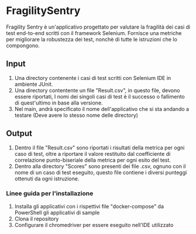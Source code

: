 # FragilitySentry

Fragility Sentry è un'applicativo progettato per valutare la fragilità dei casi di test end-to-end scritti con il framework Selenium.
Fornisce una metriche per migliorare la robustezza dei test, nonchè di tutte le istruzioni che lo compongono.

## Input
1. Una directory contenente i casi di test scritti con Selenium IDE in ambiente JUnit.
2. Una directory contentente un file "Result.csv", in questo file, devono essere riportati, I nomi dei singoli casi di test è il successo o fallimento di quest'ultimo in base alla versione.
3. Nel main, andrà specificato il nome dell'applicativo che si sta andando a testare (Deve avere lo stesso nome delle directory)


## Output

1. Dentro il file "Result.csv"  sono riportati i risultati della metrica per ogni caso di test, oltre a riportare il valore restituito dal coefficiente di correlazione punto-biseriale della metrica per ogni esito del test.
2. Dentro alla directory "Scores" sono presenti dei file .csv, ognuno con il nome di un caso di test eseguito, questo file contiene i diversi punteggi ottenuti da ogni istruzione.



### Linee guida per l'installazione

1. Installa gli applicativi con i rispettivi file "docker-compose" da PowerShell gli applicativi di sample
2. Clona il repository
3. Configurare il chromedriver per essere eseguito nell'IDE utilizzato
